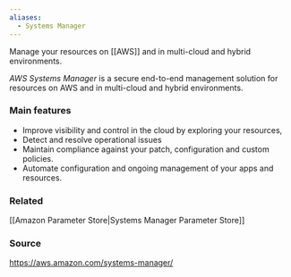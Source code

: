 ```yaml
---
aliases:
  - Systems Manager
---
```

Manage your resources on [[AWS]] and in multi-cloud and hybrid environments.

*AWS Systems Manager* is a secure end-to-end management solution for resources on AWS and in multi-cloud and hybrid environments.
### Main features
* Improve visibility and control in the cloud by exploring your resources,
* Detect and resolve operational issues
* Maintain compliance against your patch, configuration and custom policies.
* Automate configuration and ongoing management of your apps and resources.
### Related
[[Amazon Parameter Store|Systems Manager Parameter Store]]

### Source
https://aws.amazon.com/systems-manager/
